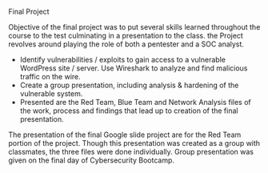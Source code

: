 Final Project

Objective of the final project was to put several skills learned throughout the course to the test culminating in a presentation to the class. the Project revolves around playing the role of both a pentester and a SOC analyst.

- Identify vulnerabilities / exploits to gain access to a vulnerable WordPress site / server.
Use Wireshark to analyze and find malicious traffic on the wire.
- Create a group presentation, including analysis & hardening of the vulnerable system.
- Presented are the Red Team, Blue Team and Network Analysis files of the work, process and findings that lead up to creation of the final presentation.

The presentation of the final Google slide project are for the Red Team portion of the project. Though this presentation was created as a group with classmates, the three files were done individually. Group presentation was given on the final day of Cybersecurity Bootcamp.

